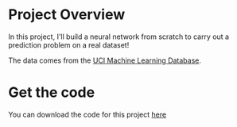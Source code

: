 # Project Overview
In this project, I'll build a neural network from scratch to carry out a prediction problem on a real dataset! 

The data comes from the [UCI Machine Learning Database](https://archive.ics.uci.edu/ml/datasets/Bike+Sharing+Dataset).

# Get the code
You can download the code for this project [here](https://tugan0329.bitbucket.io/downloads/udacity/dl/bikeshare-user-prediction.zip)